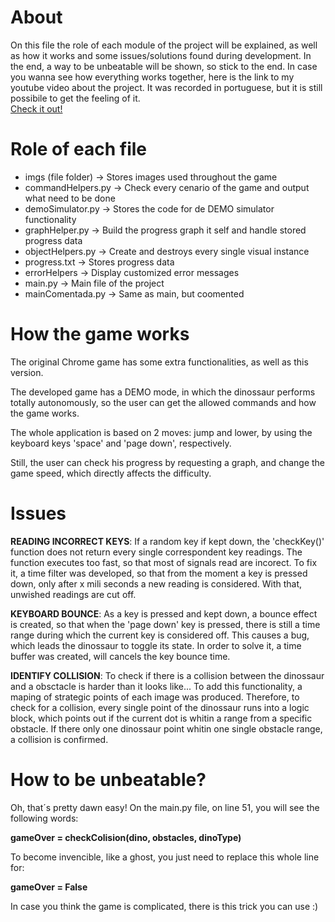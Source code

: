 # About
On this file the role of each module of the project will be explained, as well as how it works and some issues/solutions found during development.
In the end, a way to be unbeatable will be shown, so stick to the end.
In case you wanna see how everything works together, here is the link to my youtube video about the project.
It was recorded in portuguese, but it is still possibile to get the feeling of it.
<br>
<a href="https://youtu.be/UwLFO1Di3Bg">Check it out!<a/>


# Role of each file
<ul>
  <li>
    imgs (file folder) -> Stores images used throughout the game
  </li>
  <li>
    commandHelpers.py -> Check every cenario of the game and output what need to be done
  </li>
  <li>
    demoSimulator.py -> Stores the code for de DEMO simulator functionality
  </li>
  <li>
    graphHelper.py -> Build the progress graph it self and handle stored progress data
  </li>
  <li>
    objectHelpers.py -> Create and destroys every single visual instance
  </li>
  <li>
    progress.txt -> Stores progress data
  </li>
  <li>
    errorHelpers -> Display customized error messages
  </li>
  <li>
    main.py -> Main file of the project
  </li>
  <li>
    mainComentada.py -> Same as main, but coomented
  </li>
</ul>

# How the game works
The original Chrome game has some extra functionalities, as well as this version.

The developed game has a DEMO mode, in which the dinossaur performs totally autonomously, so the user can get the allowed commands and how the game works.

The whole application is based on 2 moves: jump and lower, by using the keyboard keys 'space' and 'page down', respectively.

Still, the user can check his progress by requesting a graph, and change the game speed, which directly affects the difficulty.

# Issues
<strong>READING INCORRECT KEYS</strong>:
If a random key if kept down, the 'checkKey()' function does not return every single correspondent key readings. The function executes too fast, so that most of signals read are incorect.
To fix it, a time filter was developed, so that from the moment a key is pressed down, only after x mili seconds a new reading is considered. With that, unwished readings are cut off.

<strong>KEYBOARD BOUNCE</strong>:
As a key is pressed and kept down, a bounce effect is created, so that when the 'page down' key is pressed, there is still a time range during which the current key is considered off. This causes a bug, which leads the dinossaur to toggle its state.
In order to solve it, a time buffer was created, will cancels the key bounce time.

<strong>IDENTIFY COLLISION</strong>:
To check if there is a collision between the dinossaur and a obsctacle is harder than it looks like...
To add this functionality, a maping of strategic points of each image was produced.
Therefore, to check for a collision, every single point of the dinossaur runs into a logic block, which points out if the current dot is whitin a range from a specific obstacle.
If there only one dinossaur point whitin one single obstacle range, a collision is confirmed.

# How to be unbeatable?
Oh, that´s pretty dawn easy!
On the main.py file, on line 51, you will see the following words:
  
<strong>gameOver = checkColision(dino, obstacles, dinoType)</strong>

To become invencible, like a ghost, you just need to replace this whole line for:

<strong>gameOver = False</strong>

In case you think the game is complicated, there is this trick you can use :)
